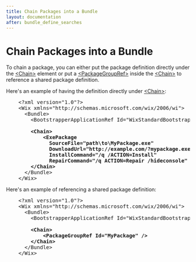 ```yaml
---
title: Chain Packages into a Bundle
layout: documentation
after: bundle_define_searches
---
```

# Chain Packages into a Bundle

To chain a package, you can either put the package definition directly under the [&lt;Chain&gt;](../xsd/wix/chain.html) element or put a [&lt;PackageGroupRef&gt;](../xsd/wix/packagegroupref.html) inside the [&lt;Chain&gt;](../xsd/wix/chain.html) to reference a shared package definition.

Here&apos;s an example of having the definition directly under [&lt;Chain&gt;](../xsd/wix/chain.html):

<pre>    &lt;?xml version=&quot;1.0&quot;?&gt;
    &lt;Wix xmlns=&quot;http://schemas.microsoft.com/wix/2006/wi&quot;&gt;
      &lt;Bundle&gt;
        &lt;BootstrapperApplicationRef Id=&quot;WixStandardBootstrapperApplication.RtfLicense&quot; /&gt;

        <strong class="highlight">&lt;Chain&gt;
            &lt;ExePackage
              SourceFile=&quot;path\to\MyPackage.exe&quot;
              DownloadUrl=&quot;http://example.com/?mypackage.exe&quot;
              InstallCommand=&quot;/q /ACTION=Install&quot;
              RepairCommand=&quot;/q ACTION=Repair /hideconsole&quot; /&gt;
        &lt;/Chain&gt;</strong>
      &lt;/Bundle&gt;
    &lt;/Wix&gt;</pre>

Here&apos;s an example of referencing a shared package definition:

<pre>    &lt;?xml version=&quot;1.0&quot;?&gt;
    &lt;Wix xmlns=&quot;http://schemas.microsoft.com/wix/2006/wi&quot;&gt;
      &lt;Bundle&gt;
        &lt;BootstrapperApplicationRef Id=&quot;WixStandardBootstrapperApplication.RtfLicense&quot; /&gt;

        <strong class="highlight">&lt;Chain&gt;
            &lt;PackageGroupRef Id=&quot;MyPackage&quot; /&gt;
        &lt;/Chain&gt;</strong>
      &lt;/Bundle&gt;
    &lt;/Wix&gt;</pre>
